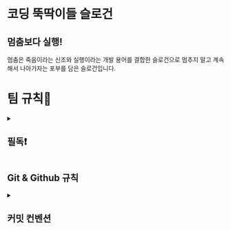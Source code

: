 # 코딩 뚝딱이들 슬로건

## 멈춤보다 실행!

멈춤은 죽음이라는 신조와 실행이라는 개발 용어를 결합한 슬로건으로 멈추지 말고 계속해서 나아가자는 포부를 담은 슬로건입니다.

# 팀 규칙👀

<details>
  <summary><h2>필독❗️</h2></summary>
  <div markdown="1">
  <div>1. Pull request와 merge 관련하여 Slack으로 메세지를 보낼 경우 특정 멤버에게 멘션을 달아주세요.</div>
  <div>2. 메세지를 확인했다면 해당 댓글에 이모지를 사용하여 공감해주세요.</div>
  <div>3. 파일 1개 당 commit 1개를 지켜주세요.</div>
  <div>4. Commit 전 Ctrl + S (저장) 을 했는지 확인해주세요.</div>
  <div>5. 팀장이 merge 하고 Slack에 보내면 그 뒤에 pull하고 확인 후 이모지로 응답.</div>
  <div>6. 💡공용 팁에 팀원이 알면 좋은 것들을 자유롭게 작성하기.</div>
  <div>7. 의견창에 있는 의견 중 확실히 실행 완료한 것만 체크하기.</div>
  <div>8. 각자 작업하고 pull request 보낸 후 Slack에 보내면 대답 대신 이모지로 대답하기.</div>
  <div>9. 공용 일지에 작성할 때 작성자도 꼭 표시하기.</div>
  <div>10. 개인 페이지에 작성한 것들을 나중에 팀원끼리 결정 사항을 공용 페이지에 적기.</div>
  <div>11. 커밋 - 간단한 주석이나 오타 수정 부분은 “주석”, “오타수정” 단답으로 작성.</div>
  <div>12. 파일 이름 예시</div> 
    
    // 파일명 생성 시 참고
    최상위 폴더_이 파일을 적용할 파일명_이 파일의 기능.파일 확장자
    // 예시
    module_server_template.js
  </div>
</details>

## Git & Github 규칙

<details>
  <summary><h2>커밋 컨벤션</h2></summary>
  <div markdown="1">

```
예시

📌 feat_정호연 : user 수정

✨ fix_정호연 : user 수정

✅ sav_이연승 : main.js 중간 저장

del_김정수 : img 삭제

```

|  commit  |                    설명                    | emoji |    emoji-text     |
| :------: | :----------------------------------------: | :---: | :---------------: |
|   feat   |              새로운 기능 추가              |       |                   |
|   fix    |                 버그 수정                  |       |                   |
|   docs   |                 문서 수정                  |       |                   |
|   edit   |                JS 파일 수정                |       |                   |
|  style   |               CSS 파일 수정                |       |                   |
| refactor |               코드 리펙토링                |       |                   |
|   test   | 코드 테스트 / 코드 리펙코링 테스트 추가 등 |       |                   |
|  chore   |    빌드 업무 / 패키지 업무 추가 및 수정    |       |                   |
|   add    |                 파일 추가                  |       |                   |
|   del    |           코드 삭제 / 파일 삭제            |       |                   |
|   move   |                 파일 이동                  |       |                   |
|  change  |               파일 이름 변경               |       |                   |
|   save   |                 중간 저장                  |  ✅   | :white_check_mark |
|          |        필독 (commit body 확인 필수)        |  📌   |     :pushpin      |
|          |      필독은 아니지만 commit body 확인      |  ✨   |     :sparkles     |

  </div>
</details>
